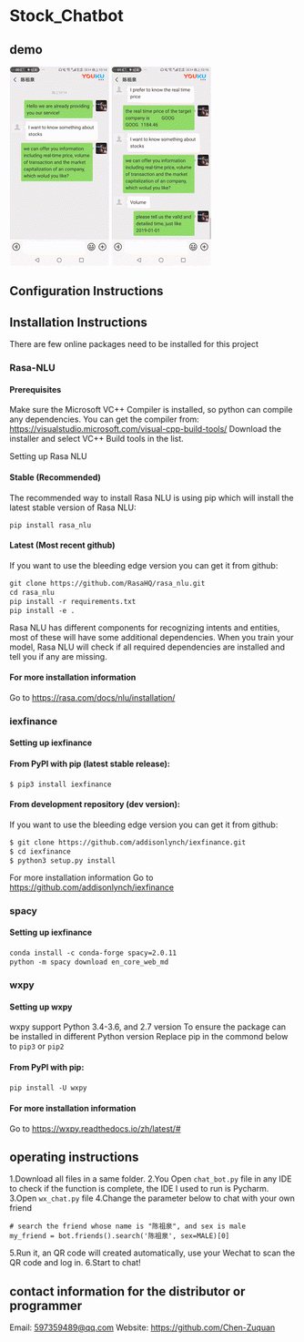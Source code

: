 # Stock_Chatbot
## demo
![avatar](https://github.com/Chen-Zuquan/chat_bot/blob/master/example/01.gif) 
![avatar](https://github.com/Chen-Zuquan/chat_bot/blob/master/example/02.gif)

## Configuration Instructions
## Installation Instructions
There are few online packages need to be installed for this project
### Rasa-NLU
#### Prerequisites
Make sure the Microsoft VC++ Compiler is installed, so python can compile any dependencies. You can get the compiler from: https://visualstudio.microsoft.com/visual-cpp-build-tools/ Download the installer and select VC++ Build tools in the list.

Setting up Rasa NLU

#### Stable (Recommended)
The recommended way to install Rasa NLU is using pip which will install the latest stable version of Rasa NLU:

```
pip install rasa_nlu 
``` 
#### Latest (Most recent github)
If you want to use the bleeding edge version you can get it from github:

```
git clone https://github.com/RasaHQ/rasa_nlu.git
cd rasa_nlu
pip install -r requirements.txt
pip install -e .
```

Rasa NLU has different components for recognizing intents and entities, most of these will have some additional dependencies.
When you train your model, Rasa NLU will check if all required dependencies are installed and tell you if any are missing.

#### For more installation information
Go to https://rasa.com/docs/nlu/installation/

### iexfinance
#### Setting up iexfinance

#### From PyPI with pip (latest stable release):
```
$ pip3 install iexfinance
```
#### From development repository (dev version):
If you want to use the bleeding edge version you can get it from github:

```
$ git clone https://github.com/addisonlynch/iexfinance.git
$ cd iexfinance
$ python3 setup.py install
```
For more installation information
Go to https://github.com/addisonlynch/iexfinance

### spacy
#### Setting up iexfinance

```
conda install -c conda-forge spacy=2.0.11
python -m spacy download en_core_web_md
```

### wxpy
#### Setting up wxpy

wxpy support Python 3.4-3.6, and 2.7 version
To ensure the package can be installed in different Python version
Replace pip in the commond below to ```pip3``` or ```pip2```

#### From PyPI with pip:
```pip install -U wxpy```

#### For more installation information
Go to https://wxpy.readthedocs.io/zh/latest/#

## operating instructions
1.Download all files in a same folder.
2.You Open ```chat_bot.py``` file in any IDE to check if the function is complete, the IDE I used to run is Pycharm.
3.Open ```wx_chat.py``` file
4.Change the parameter below to chat with your own friend
```
# search the friend whose name is "陈祖泉", and sex is male 
my_friend = bot.friends().search('陈祖泉', sex=MALE)[0]
```
5.Run it, an QR code will created automatically, use your Wechat to scan the QR code and log in.
6.Start to chat!

## contact information for the distributor or programmer
Email: 597359489@qq.com
Website: https://github.com/Chen-Zuquan
